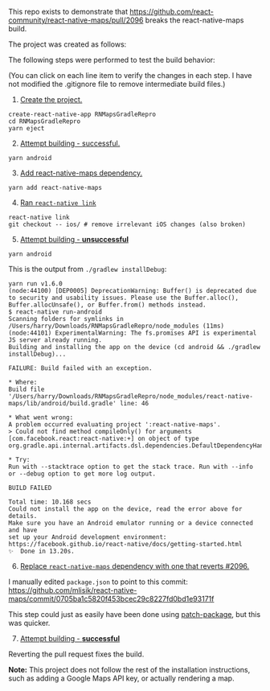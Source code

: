This repo exists to demonstrate that https://github.com/react-community/react-native-maps/pull/2096 breaks the react-native-maps build.

The project was created as follows:

The following steps were performed to test the build behavior:

(You can click on each line item to verify the changes in each step. I have not modified the .gitignore file to remove intermediate build files.)

1.  [Create the project.](https://github.com/lachenmayer/react-native-maps-gradle-repro/commit/936d311)

```
create-react-native-app RNMapsGradleRepro
cd RNMapsGradleRepro
yarn eject
```

2.  [Attempt building - successful.](https://github.com/lachenmayer/react-native-maps-gradle-repro/commit/62d60fa)

```
yarn android
```

3.  [Add react-native-maps dependency.](https://github.com/lachenmayer/react-native-maps-gradle-repro/commit/bcb741f)

```
yarn add react-native-maps
```

4.  [Ran `react-native link`](https://github.com/lachenmayer/react-native-maps-gradle-repro/commit/b08f546)

```
react-native link
git checkout -- ios/ # remove irrelevant iOS changes (also broken)
```

5.  [Attempt building - **unsuccessful**](https://github.com/lachenmayer/react-native-maps-gradle-repro/commit/b08f546)

```
yarn android
```

This is the output from `./gradlew installDebug`:

```
yarn run v1.6.0
(node:44100) [DEP0005] DeprecationWarning: Buffer() is deprecated due to security and usability issues. Please use the Buffer.alloc(), Buffer.allocUnsafe(), or Buffer.from() methods instead.
$ react-native run-android
Scanning folders for symlinks in /Users/harry/Downloads/RNMapsGradleRepro/node_modules (11ms)
(node:44101) ExperimentalWarning: The fs.promises API is experimental
JS server already running.
Building and installing the app on the device (cd android && ./gradlew installDebug)...

FAILURE: Build failed with an exception.

* Where:
Build file '/Users/harry/Downloads/RNMapsGradleRepro/node_modules/react-native-maps/lib/android/build.gradle' line: 46

* What went wrong:
A problem occurred evaluating project ':react-native-maps'.
> Could not find method compileOnly() for arguments [com.facebook.react:react-native:+] on object of type org.gradle.api.internal.artifacts.dsl.dependencies.DefaultDependencyHandler.

* Try:
Run with --stacktrace option to get the stack trace. Run with --info or --debug option to get more log output.

BUILD FAILED

Total time: 10.168 secs
Could not install the app on the device, read the error above for details.
Make sure you have an Android emulator running or a device connected and have
set up your Android development environment:
https://facebook.github.io/react-native/docs/getting-started.html
✨  Done in 13.20s.
```

6.  [Replace `react-native-maps` dependency with one that reverts #2096.](https://github.com/lachenmayer/react-native-maps-gradle-repro/commit/5054d02)

I manually edited `package.json` to point to this commit: https://github.com/mlisik/react-native-maps/commit/0705ba1c5820f453bcec29c8227fd0bd1e93171f

This step could just as easily have been done using [patch-package](https://npm.im/patch-package), but this was quicker.

7.  [Attempt building - **successful**](https://github.com/lachenmayer/react-native-maps-gradle-repro/commit/5054d02)

Reverting the pull request fixes the build.

**Note:** This project does not follow the rest of the installation instructions, such as adding a Google Maps API key, or actually rendering a map.
